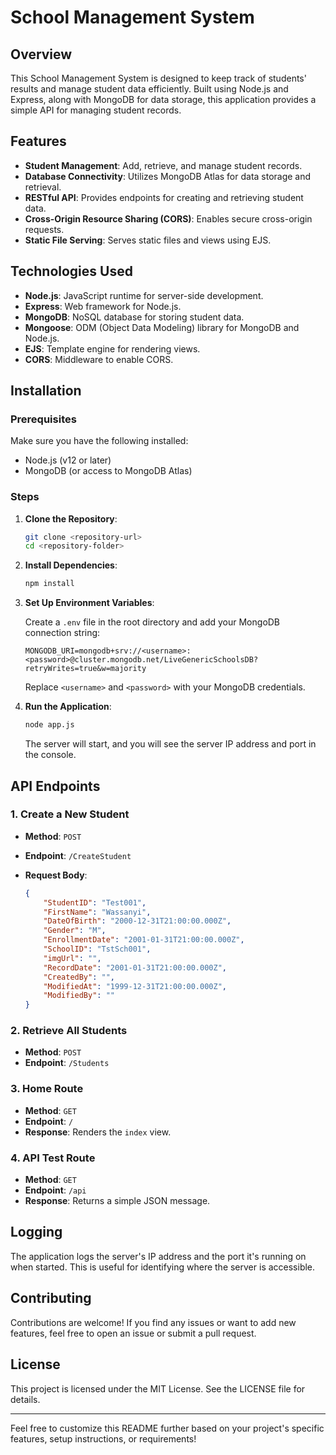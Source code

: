 # School Management System

## Overview

This School Management System is designed to keep track of students' results and manage student data efficiently. Built using Node.js and Express, along with MongoDB for data storage, this application provides a simple API for managing student records.

## Features

- **Student Management**: Add, retrieve, and manage student records.
- **Database Connectivity**: Utilizes MongoDB Atlas for data storage and retrieval.
- **RESTful API**: Provides endpoints for creating and retrieving student data.
- **Cross-Origin Resource Sharing (CORS)**: Enables secure cross-origin requests.
- **Static File Serving**: Serves static files and views using EJS.

## Technologies Used

- **Node.js**: JavaScript runtime for server-side development.
- **Express**: Web framework for Node.js.
- **MongoDB**: NoSQL database for storing student data.
- **Mongoose**: ODM (Object Data Modeling) library for MongoDB and Node.js.
- **EJS**: Template engine for rendering views.
- **CORS**: Middleware to enable CORS.

## Installation

### Prerequisites

Make sure you have the following installed:

- Node.js (v12 or later)
- MongoDB (or access to MongoDB Atlas)

### Steps

1. **Clone the Repository**:

   ```bash
   git clone <repository-url>
   cd <repository-folder>
   ```

2. **Install Dependencies**:

   ```bash
   npm install
   ```

3. **Set Up Environment Variables**:

   Create a `.env` file in the root directory and add your MongoDB connection string:

   ```plaintext
   MONGODB_URI=mongodb+srv://<username>:<password>@cluster.mongodb.net/LiveGenericSchoolsDB?retryWrites=true&w=majority
   ```

   Replace `<username>` and `<password>` with your MongoDB credentials.

4. **Run the Application**:

   ```bash
   node app.js
   ```

   The server will start, and you will see the server IP address and port in the console.

## API Endpoints

### 1. Create a New Student

- **Method**: `POST`
- **Endpoint**: `/CreateStudent`
- **Request Body**:

  ```json
  {
      "StudentID": "Test001",
      "FirstName": "Wassanyi",
      "DateOfBirth": "2000-12-31T21:00:00.000Z",
      "Gender": "M",
      "EnrollmentDate": "2001-01-31T21:00:00.000Z",
      "SchoolID": "TstSch001",
      "imgUrl": "",
      "RecordDate": "2001-01-31T21:00:00.000Z",
      "CreatedBy": "",
      "ModifiedAt": "1999-12-31T21:00:00.000Z",
      "ModifiedBy": ""
  }
  ```

### 2. Retrieve All Students

- **Method**: `POST`
- **Endpoint**: `/Students`

### 3. Home Route

- **Method**: `GET`
- **Endpoint**: `/`
- **Response**: Renders the `index` view.

### 4. API Test Route

- **Method**: `GET`
- **Endpoint**: `/api`
- **Response**: Returns a simple JSON message.

## Logging

The application logs the server's IP address and the port it's running on when started. This is useful for identifying where the server is accessible.

## Contributing

Contributions are welcome! If you find any issues or want to add new features, feel free to open an issue or submit a pull request.

## License

This project is licensed under the MIT License. See the LICENSE file for details.

---

Feel free to customize this README further based on your project's specific features, setup instructions, or requirements!